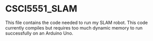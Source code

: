 # CSCI5551_SLAM

This file contains the code needed to run my SLAM robot. This code currently compiles but requires too much dynamic memory to run successfully on an Arduino Uno. 
